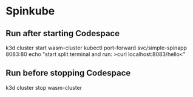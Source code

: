 # Spinkube

## Run after starting Codespace
k3d cluster start wasm-cluster
kubectl port-forward svc/simple-spinapp 8083:80
echo "start split terminal and run: >curl localhost:8083/hello<"

## Run before stopping Codespace
k3d cluster stop wasm-cluster
